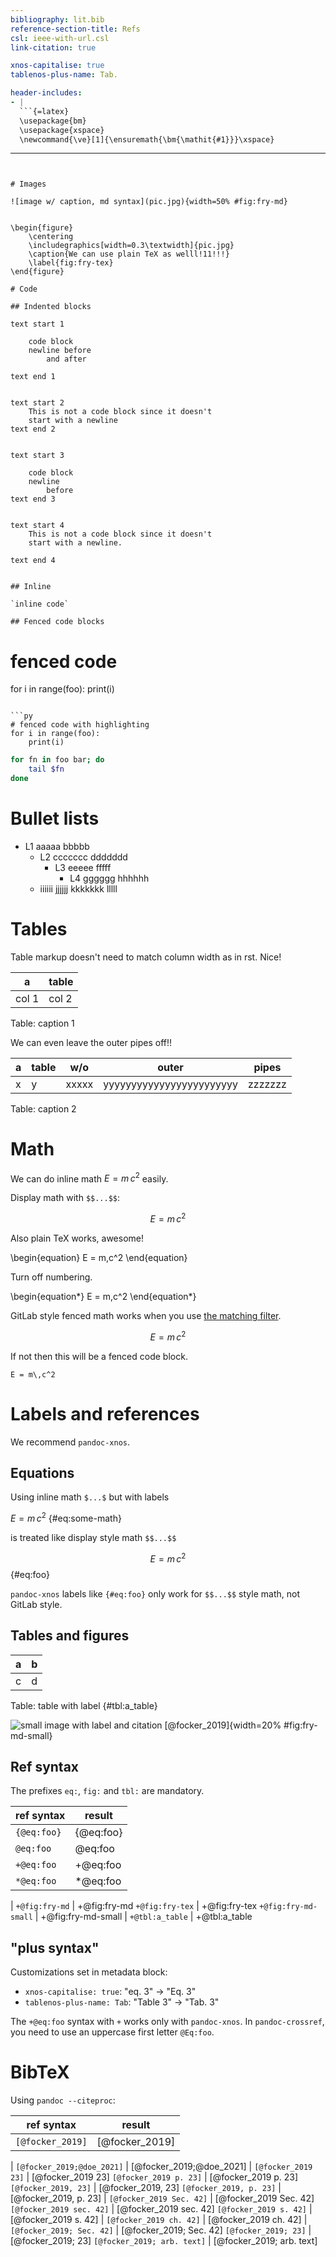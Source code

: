 ```yaml
---
bibliography: lit.bib
reference-section-title: Refs
csl: ieee-with-url.csl
link-citation: true

xnos-capitalise: true
tablenos-plus-name: Tab.

header-includes:
- |
  ```{=latex}
  \usepackage{bm}
  \usepackage{xspace}
  \newcommand{\ve}[1]{\ensuremath{\bm{\mathit{#1}}}\xspace}
  ```
---
```


# Images

![image w/ caption, md syntax](pic.jpg){width=50% #fig:fry-md}


\begin{figure}
    \centering
    \includegraphics[width=0.3\textwidth]{pic.jpg}
    \caption{We can use plain TeX as welll!11!!!}
    \label{fig:fry-tex}
\end{figure}

# Code

## Indented blocks

text start 1

    code block
    newline before
        and after

text end 1


text start 2
    This is not a code block since it doesn't
    start with a newline
text end 2


text start 3

    code block
    newline
        before
text end 3


text start 4
    This is not a code block since it doesn't
    start with a newline.

text end 4


## Inline

`inline code`

## Fenced code blocks

```
# fenced code
for i in range(foo):
    print(i)
```

```py
# fenced code with highlighting
for i in range(foo):
    print(i)
```

```sh
for fn in foo bar; do
    tail $fn
done
```

# Bullet lists

* L1
  aaaaa
  bbbbb
    * L2
      ccccccc
      ddddddd
        * L3
          eeeee
          fffff
            * L4
              gggggg
              hhhhhh
    * iiiiii
      jjjjjj
      kkkkkkk
      lllll

# Tables

Table markup doesn't need to match column width as in rst. Nice!

| a | table |
|-|-|
|col 1| col 2    |

Table: caption 1


We can even leave the outer pipes off!!

a | table | w/o | outer | pipes
-|-|-|-|-
x | y | xxxxx | yyyyyyyyyyyyyyyyyyyyyyyy | zzzzzzz

Table: caption 2

# Math

We can do inline math $E = m\,c^2$ easily.

Display math with `$$...$$`:

$$E = m\,c^2$$

Also plain TeX works, awesome!

\begin{equation}
    E = m\,c^2
\end{equation}

Turn off numbering.

\begin{equation*}
    E = m\,c^2
\end{equation*}

GitLab style fenced math works when you use [the matching
filter](https://github.com/jgm/pandocfilters/blob/master/examples/gitlab_markdown.py).

```math
E = m\,c^2
```

If not then this will be a fenced code block.

```
E = m\,c^2
```

# Labels and references

We recommend `pandoc-xnos`.


## Equations

Using inline math `$...$` but with labels

$E = m\,c^2$ {#eq:some-math}

is treated like display style math `$$...$$`

$$E = m\,c^2$$ {#eq:foo}

`pandoc-xnos` labels like `{#eq:foo}` only work for `$$...$$` style math, not GitLab
style.


## Tables and figures

a|b
-|-
c|d

Table: table with label {#tbl:a_table}

![small image with label and citation [@focker_2019]](pic.jpg){width=20% #fig:fry-md-small}


## Ref syntax

The prefixes `eq:`, `fig:` and `tbl:` are mandatory.

ref syntax | result
-|-
`{@eq:foo}`             | {@eq:foo}
`@eq:foo`               | @eq:foo
`+@eq:foo`              | +@eq:foo
`*@eq:foo`              | *@eq:foo
|
`+@fig:fry-md`          | +@fig:fry-md
`+@fig:fry-tex`         | +@fig:fry-tex
`+@fig:fry-md-small`    | +@fig:fry-md-small
|
`+@tbl:a_table`         | +@tbl:a_table


## "plus syntax"

Customizations set in metadata block:

* `xnos-capitalise: true`: "eq. 3" -> "Eq. 3"
* `tablenos-plus-name: Tab`: "Table 3" -> "Tab. 3"

The `+@eq:foo` syntax with `+` works only with `pandoc-xnos`. In
`pandoc-crossref`, you need to use an uppercase first letter `@Eq:foo`.


# BibTeX

Using `pandoc --citeproc`:

ref syntax | result
-|-
`[@focker_2019]`            | [@focker_2019]
|
`[@focker_2019;@doe_2021]`  | [@focker_2019;@doe_2021]
|
`[@focker_2019 23]`         | [@focker_2019 23]
`[@focker_2019 p. 23]`      | [@focker_2019 p. 23]
`[@focker_2019, 23]`        | [@focker_2019, 23]
`[@focker_2019, p. 23]`     | [@focker_2019, p. 23]
|
`[@focker_2019 Sec. 42]`    | [@focker_2019 Sec. 42]
`[@focker_2019 sec. 42]`    | [@focker_2019 sec. 42]
`[@focker_2019 s. 42]`      | [@focker_2019 s. 42]
|
`[@focker_2019 ch. 42]`     | [@focker_2019 ch. 42]
|
`[@focker_2019; Sec. 42]`   | [@focker_2019; Sec. 42]
`[@focker_2019; 23]`        | [@focker_2019; 23]
`[@focker_2019; arb. text]` | [@focker_2019; arb. text]
